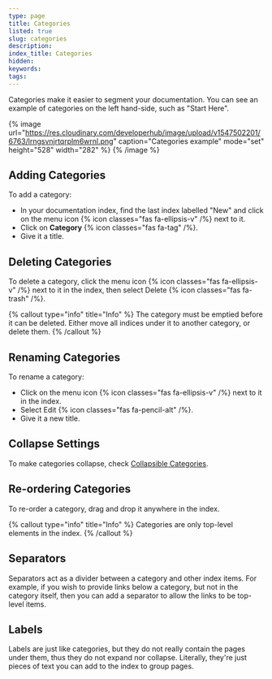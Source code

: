 ```yaml
---
type: page
title: Categories
listed: true
slug: categories
description: 
index_title: Categories
hidden: 
keywords: 
tags: 
---
```


Categories make it easier to segment your documentation. You can see an example of categories on the left hand-side, such as "Start Here".

{% image url="https://res.cloudinary.com/developerhub/image/upload/v1547502201/6763/lrngsvnjrtqrplm6wrnl.png" caption="Categories example" mode="set" height="528" width="282" %}
{% /image %}

## Adding Categories

To add a category:

- In your documentation index, find the last index labelled "New" and click on the menu icon {% icon classes="fas fa-ellipsis-v" /%} next to it.
- Click on **Category** {% icon classes="fas fa-tag" /%}.
- Give it a title.

## Deleting Categories

To delete a category, click the menu icon {% icon classes="fas fa-ellipsis-v" /%} next to it in the index, then select Delete {% icon classes="fas fa-trash" /%}.

{% callout type="info" title="Info" %}
The category must be emptied before it can be deleted. Either move all indices under it to another category, or delete them.
{% /callout %}

## Renaming Categories

To rename a category:

- Click on the menu icon {% icon classes="fas fa-ellipsis-v" /%} next to it in the index.
- Select Edit {% icon classes="fas fa-pencil-alt" /%}.
- Give it a new title.

## Collapse Settings

To make categories collapse, check [Collapsible Categories](/support-center/documentation-settings#collapsible-categories).

## Re-ordering Categories

To re-order a category, drag and drop it anywhere in the index.

{% callout type="info" title="Info" %}
Categories are only top-level elements in the index.
{% /callout %}

## Separators

Separators act as a divider between a category and other index items. For example, if you wish to provide links below a category, but not in the category itself, then you can add a separator to allow the links to be top-level items.

## Labels

Labels are just like categories, but they do not really contain the pages under them, thus they do not expand nor collapse. Literally, they're just pieces of text you can add to the index to group pages.